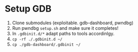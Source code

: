 # Setup GDB
1. Clone submodules (exploitable. gdb-dashboard, pwndbg)
2. Run pwndbg `setup.sh` and make sure it completes!
3. In `.gdbinit.d/*` adapt paths to tools accordinlgy.
4. `cp -rf ./.gdbinit.d ~/`
5. `cp ./gdb-dashboard/.gdbinit ~/`


